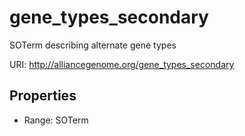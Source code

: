 # gene_types_secondary

SOTerm describing alternate gene types

URI: http://alliancegenome.org/gene_types_secondary



<!-- no inheritance hierarchy -->


## Properties

 * Range: SOTerm



